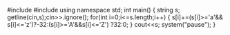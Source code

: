 #include<iostream>
#include<string>
using namespace std;
int main()
{
    string s;
    getline(cin,s);cin>>.ignore();
    for(int i=0;i<=s.length;i++)
    {
        s[i]+=(s[i]>='a'&& s[i]<='z')?-32:(s[i]>='A'&&s[i]<='Z') ?32:0;
    }
    cout<<s;
    system("pause");
}
